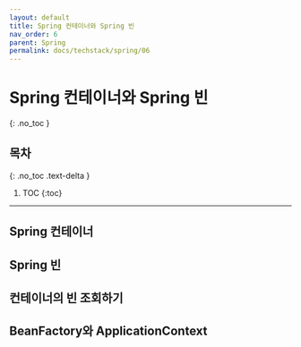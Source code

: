 ```yaml
---
layout: default
title: Spring 컨테이너와 Spring 빈
nav_order: 6
parent: Spring
permalink: docs/techstack/spring/06
---
```


# Spring 컨테이너와 Spring 빈
{: .no_toc }

## 목차
{: .no_toc .text-delta }

1. TOC
{:toc}

---

## Spring 컨테이너

## Spring 빈

## 컨테이너의 빈 조회하기

## BeanFactory와 ApplicationContext
